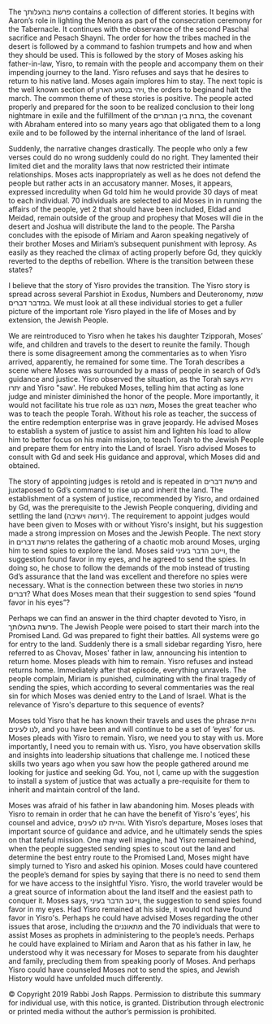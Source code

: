 The פרשת בהעלותך contains a collection of different stories. It begins with Aaron’s role in lighting the Menora as part of the consecration ceremony for the Tabernacle. It continues with the observance of the second Paschal sacrifice and Pesach Shayni. The order for how the tribes mached in the desert is followed by a command to fashion trumpets and how and when they should be used. This is followed by the story of Moses asking his father-in-law, Yisro, to remain with the people and accompany them on their impending journey to the land. Yisro refuses and says that he desires to return to his native land. Moses again implores him to stay. The next topic is the well known section of ויהי בנסוע הארון, the orders to beginand halt the march. The common theme of these stories is positive. The people acted properly and prepared for the soon to be realized conclusion to their long nightmare in exile and the fulfillment of the ברות בין הבתרים, the covenant with Abraham entered into so many years ago that obligated them to a long exile and to be followed by the internal inheritance of the land of Israel. 

Suddenly, the narrative changes drastically. The people who only a few verses could do no wrong suddenly could do no right. They lamented their limited diet and the morality laws that now restricted their intimate relationships. Moses acts inappropriately as well as he does not defend the people but rather acts in an accusatory manner. Moses, it appears, expressed incredulity when Gd told him he would provide 30 days of meat to each individual. 70 individuals are selected to aid Moses in in running the affairs of the people, yet 2 that should have been included, Eldad and Meidad, remain outside of the group and prophesy that Moses will die in the desert and Joshua will distribute the land to the people. The Parsha concludes with the episode of Miriam and Aaron speaking negatively of their brother Moses and Miriam’s subsequent punishment with leprosy. As easily as they reached the climax of acting properly before Gd, they quickly reverted to the depths of rebellion. Where is the transition between these states?

I believe that the story of Yisro provides the transition. The Yisro story is spread across several Parshiot in Exodus, Numbers and Deuteronomy, שמות במדבר דברים. We must look at all these individual stories to get a fuller picture of the important role Yisro played in the life of Moses and by extension, the Jewish People.

We are reintroduced to Yisro when he takes his daughter Tzipporah, Moses’ wife, and children and travels to the desert to reunite the family. Though there is some disagreement among the commentaries as to when Yisro arrived, apparently, he remained for some time. The Torah describes a scene where Moses was surrounded by a mass of people in search of Gd’s guidance and justice. Yisro observed the situation, as the Torah says וירא יתרו and Yisro "saw'. He rebuked Moses, telling him that acting as lone judge and minister diminished the honor of the people. More importantly, it would not facilitate his true role as משה רבנו, Moses the great teacher who was to teach the people Torah. Without his role as teacher, the success of the entire redemption enterprise was in grave jeopardy.  He advised Moses to establish a system of justice to assist him and lighten his load to allow him to better focus on his main mission, to teach Torah to the Jewish People and prepare them for entry into the Land of Israel. Yisro advised Moses to consult with Gd and seek His guidance and approval, which Moses did and obtained.

The story of appointing judges is retold and is repeated in פרשת דברים and juxtaposed to Gd’s command to rise up and inherit the land. The establishment of a system of justice, recommended by Yisro, and ordained by Gd, was the prerequisite to the Jewish People conquering, dividing and settling the land (ירושה וישיבה). The requirement to appoint judges would have been given to Moses with or without Yisro's insight, but his suggestion made a strong impression on Moses and the Jewish People. The next story in פרשת דברים relates the gathering of a chaotic mob around Moses, urging him to send spies to explore the land. Moses said וייטב הדבר בעיני, the suggestion found favor in my eyes, and he agreed to send the spies. In doing so, he chose to follow the demands of the mob instead of trusting Gd’s assurance that the land was excellent and therefore no spies were necessary. What is the connection between these two stories in פרשת דברים? What does Moses mean that their suggestion to send spies “found favor in his eyes”?

Perhaps we can find an answer in the third chapter devoted to Yisro, in פרשת בהעלותך. The Jewish People were poised to start their march into the Promised Land. Gd was prepared to fight their battles. All systems were go for entry to the land. Suddenly there is a small sidebar regarding Yisro, here referred to as Chovav, Moses' father in law, announcing his intention to return home. Moses pleads with him to remain. Yisro refuses and instead returns home. Immediately after that episode, everything unravels. The people complain, Miriam is punished, culminating with the final tragedy of sending the spies, which according to several commentaries was the real sin for which Moses was denied entry to the Land of Israel. What is the relevance of Yisro's departure to this sequence of events?

Moses told Yisro that he has known their travels and  uses the phrase והיית לנו לעינים, and you have been and will continue to be a set of ‘eyes’ for us. Moses pleads with Yisro to remain. Yisro, we need you to stay with us. More importantly, I need you to remain with us. Yisro, you have observation skills and insights into leadership situations that challenge me. I noticed these skills two years ago when you saw how the people gathered around me looking for justice and seeking Gd. You, not I, came up with the suggestion to install a system of justice that was actually a pre-requisite for them to inherit and maintain control of the land. 

Moses was afraid of his father in law abandoning him. Moses pleads with Yisro to remain in order that he can have the benefit of Yisro's ‘eyes’, his counsel and advice, והיית לנו לעינים. With Yisro’s departure, Moses loses that important source of guidance and advice, and he ultimately sends the spies on that fateful mission. One may well imagine, had Yisro remained behind, when the people suggested sending spies to scout out the land and determine the best entry route to the Promised Land, Moses might have simply turned to Yisro and asked his opinion. Moses could have countered the people’s demand for spies by saying that there is no need to send them for we have access to the insightful Yisro. Yisro, the world traveler would be a great source of information about the land itself and the easiest path to conquer it. Moses says, וייטב הדבר בעיני, the suggestion to send spies found favor in my eyes. Had Yisro remained at his side, it would not have found favor in Yisro's. Perhaps he could have advised Moses regarding the other issues that arose, including the מתאוננים and the 70 individuals that were to assist Moses as prophets in administering to the people’s needs. Perhaps he could have explained to Miriam and Aaron that as his father in law, he understood why it was necessary for Moses to separate from his daughter and family, precluding them from speaking poorly of Moses. And perhaps Yisro could have counseled Moses not to send the spies, and Jewish History would have unfolded much differently.

© Copyright 2019 Rabbi Josh Rapps. Permission to distribute this summary for individual use, with this notice, is granted. Distribution through electronic or printed media without the author’s permission is prohibited.

